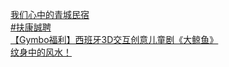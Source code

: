   
[我们心中的青城民宿](http://www.dianyue.me/archives/840/m4u5wiupa8b48d30/)  
[#扶康誠聘](http://www.dianyue.me/archives/744/d5wle9xdouo0t4b5/)  
[【Gymbo福利】西班牙3D交互创意儿童剧《大鲸鱼》](http://www.dianyue.me/archives/322/hpgpmmor6y0lunzw/)  
[纹身中的风水！](http://www.dianyue.me/archives/057/q8u87rgesmht9hmh/)